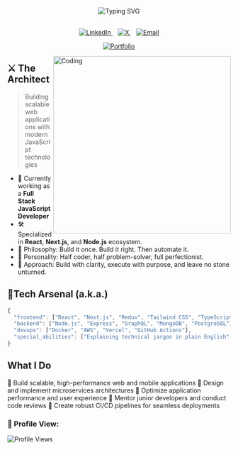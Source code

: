 <div align="center"> 
  <img src="https://readme-typing-svg.demolab.com?font=Fira+Code&size=30&duration=3000&pause=1000&color=0D6EFD&center=true&vCenter=true&width=900&lines=Enter+My+Code+Jungle%2C+If+You+Dare;Dushyant+Khandelwal+-+Master+of+Code%2C+King+of+Coffee" alt="Typing SVG" /> 
</div>

<br/> 

<p align="center"> 
  <a href="https://www.linkedin.com/in/dushyant-khandelwal-516319221/"> 
    <img src="https://img.shields.io/badge/LinkedIn-%230077B5?style=for-the-badge&logo=linkedin&logoColor=white" alt="LinkedIn"/> 
  </a>&nbsp;&nbsp; 
  <a href="https://x.com/dushyant4665"> 
    <img src="https://img.shields.io/badge/X-%23000000?style=for-the-badge&logo=x&logoColor=white" alt="X"/> 
  </a>&nbsp;&nbsp; 
  <a href="mailto:dushyantkhandelwal4665@gmail.com"> 
    <img src="https://img.shields.io/badge/Email-%23333?style=for-the-badge&logo=gmail&logoColor=white" alt="Email"/> 
  </a>
</p>

<p align="center">
  <a href="https://dushyantkhandelwal.in">
    <img src="https://img.shields.io/badge/-Portfolio-24292e?style=for-the-badge&logo=google-chrome&logoColor=white" alt="Portfolio"/>
  </a>
</p>

<img align="right" alt="Coding" width="400" src="https://user-images.githubusercontent.com/74038190/229223263-cf2e4b07-2615-4f87-9c38-e37600f8381a.gif" />

## ⚔️ The Architect

> Building scalable web applications with modern JavaScript technologies

- 🔭 Currently working as a **Full Stack JavaScript Developer**
- 🛠️ Specialized in **React**, **Next.js**, and **Node.js** ecosystem.
- 🌌 Philosophy: Build it once. Build it right. Then automate it.
- 🎯 Personality: Half coder, half problem-solver, full perfectionist.
- 🎯 Approach: Build with clarity, execute with purpose, and leave no stone unturned.

## 💼Tech Arsenal (a.k.a.)

```javascript
{
  "frontend": ["React", "Next.js", "Redux", "Tailwind CSS", "TypeScript"],
  "backend": ["Node.js", "Express", "GraphQL", "MongoDB", "PostgreSQL"],
  "devops": ["Docker", "AWS", "Vercel", "GitHub Actions"],
  "special_abilities": ["Explaining technical jargon in plain English", "Taming legacy codebases"]
}


```

## What I Do

🎯 Build scalable, high-performance web and mobile applications
🔄 Design and implement microservices architectures
🚀 Optimize application performance and user experience
👥 Mentor junior developers and conduct code reviews
🔧 Create robust CI/CD pipelines for seamless deployments

### 👀 Profile View:
![Profile Views](https://komarev.com/ghpvc/?username=dushyant4665&color=brightgreen&style=flat-square)


